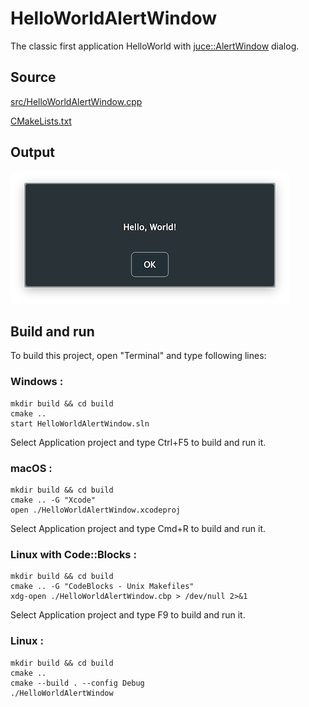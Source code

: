 # HelloWorldAlertWindow

The classic first application HelloWorld with [juce::AlertWindow](https://docs.juce.com/master/classAlertWindow.html) dialog.

## Source

[src/HelloWorldAlertWindow.cpp](src/HelloWorldAlertWindow.cpp)

[CMakeLists.txt](CMakeLists.txt)

## Output

![output](../../../docs/Pictures/HelloWorldAlertWindow.png)

## Build and run

To build this project, open "Terminal" and type following lines:

### Windows :

``` shell
mkdir build && cd build
cmake .. 
start HelloWorldAlertWindow.sln
```

Select Application project and type Ctrl+F5 to build and run it.

### macOS :

``` shell
mkdir build && cd build
cmake .. -G "Xcode"
open ./HelloWorldAlertWindow.xcodeproj
```

Select Application project and type Cmd+R to build and run it.

### Linux with Code::Blocks :

``` shell
mkdir build && cd build
cmake .. -G "CodeBlocks - Unix Makefiles"
xdg-open ./HelloWorldAlertWindow.cbp > /dev/null 2>&1
```

Select Application project and type F9 to build and run it.

### Linux :

``` shell
mkdir build && cd build
cmake .. 
cmake --build . --config Debug
./HelloWorldAlertWindow
```
